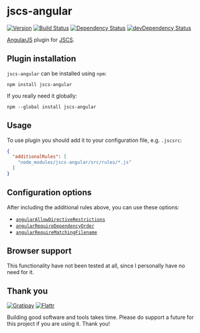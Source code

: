 # jscs-angular

[![Version](http://img.shields.io/npm/v/jscs-angular.svg)](https://www.npmjs.org/package/jscs-angular)
[![Build Status](https://travis-ci.org/tregusti/jscs-angular.svg?branch=master)](https://travis-ci.org/tregusti/jscs-angular)
[![Dependency Status](https://david-dm.org/tregusti/jscs-angular.svg?theme=shields.io)](https://david-dm.org/tregusti/jscs-angular)
[![devDependency Status](https://david-dm.org/tregusti/jscs-angular/dev-status.svg?theme=shields.io)](https://david-dm.org/tregusti/jscs-angular#info=devDependencies)

[AngularJS](https://angularjs.org/) plugin for [JSCS](https://github.com/jscs-dev/node-jscs).

## Plugin installation

`jscs-angular` can be installed using `npm`:

    npm install jscs-angular

If you really need it globally:

    npm --global install jscs-angular

## Usage

To use plugin you should add it to your configuration file, e.g. `.jscsrc`:

```json
{
  "additionalRules": [
    "node_modules/jscs-angular/src/rules/*.js"
  ]
}
```

## Configuration options

After including the additional rules above, you can use these options:

* [`angularAllowDirectiveRestrictions`](docs/angularAllowDirectiveRestrictions.md)
* [`angularRequireDependencyOrder`](docs/angularRequireDependencyOrder.md)
* [`angularRequireMatchingFilename`](docs/angularRequireMatchingFilename.md)

## Browser support

This functionality have not been tested at all, since I personally have no need for it.

## Thank you

[![Gratipay](http://img.shields.io/gratipay/tregusti.svg)](https://gratipay.com/tregusti/)
[![Flattr](http://img.shields.io/badge/flattr-donate-brightgreen.svg)](https://flattr.com/profile/tregusti)

Building good software and tools takes time. Please do support a future for this project if you are
using it. Thank you!
